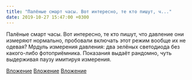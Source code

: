 ```yaml
---
title: "Палёные смарт часы. Вот интересно, те кто пишут, ч..."
date: 2019-10-27 15:47:00 +0300
---
```


Палёные смарт часы. Вот интересно, те кто пишут, что давление они измеряют нормально, пробовали включать этот режим вообще их не одевая? Мрдуль измерения давления: два зелёных светодиода без какого-либо фотоприёмника. Показания выдаёт рандомно, чуть выдерживая паузу имитируя измерения.


[Вложение](https://vk.com/photo41076938_457245819)
[Вложение](/assets/vk_photos/2/VyP3UG3yKX4.jpg)
[Вложение](/assets/vk_photos/2/LtUgl6RtGwE.jpg)
